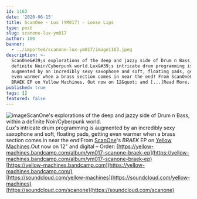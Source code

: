 ```yaml
---
id: 1163
date: '2020-06-15'
title: ScanOne - Lux (YM017) - Loose Lips
type: post
slug: scanone-lux-ym017
author: 100
banner:
  - ../imported/scanone-lux-ym017/image1163.jpeg
description: >-
  ScanOne&#39;s explorations of the deep and jazzy side of Drum n Bass, within a
  definite Noir/Cyberpunk world.Lux&#39;s intricate drum programming is
  augmented by an incredibly sexy saxophone and soft, floating pads, getting
  even warmer when a brass section comes in near the end! From ScanOne&#39;s
  BRAEK EP on Yellow Machines. Out now on 12&quot; and [...]Read More...
published: true
tags: []
featured: false
---
```

![image](../../imported/scanone-lux-ym017/image1163.jpeg)ScanOne's explorations of the deep and jazzy side of Drum n Bass, within a definite Noir/Cyberpunk world.  
_Lux_'s intricate drum programming is augmented by an incredibly sexy saxophone and soft, floating pads, getting even warmer when a brass section comes in near the end!From [ScanOne](https://scanone.bandcamp.com/)'s _BRAEK_ EP on [Yellow Machines](https://yellow-machines.bandcamp.com/).Out now on 12" and digital – Order: [](https://yellow-machines.bandcamp.com/album/ym017-scanone-braek-ep)[https://yellow-machines.bandcamp.com/album/ym017-scanone-braek-ep](https://yellow-machines.bandcamp.com/album/ym017-scanone-braek-ep)  
[](https://soundcloud.com/yellow-machines)[](https://yellow-machines.bandcamp.com/)[https://yellow-machines.bandcamp.com](https://yellow-machines.bandcamp.com/)  
[https://soundcloud.com/yellow-machines](https://soundcloud.com/yellow-machines)  
[](https://soundcloud.com/scanone)[https://soundcloud.com/scanone](https://soundcloud.com/scanone)